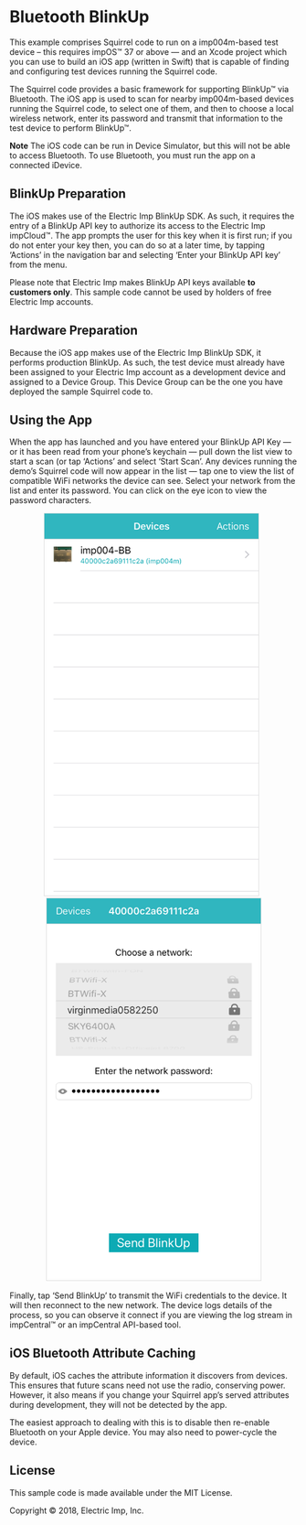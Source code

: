 # Bluetooth BlinkUp #

This example comprises Squirrel code to run on a imp004m-based test device – this requires impOS™ 37 or above — and an Xcode project which you can use to build an iOS app (written in Swift) that is capable of finding and configuring test devices running the Squirrel code.

The Squirrel code provides a basic framework for supporting BlinkUp™ via Bluetooth. The iOS app is used to scan for nearby imp004m-based devices running the Squirrel code, to select one of them, and then to choose a local wireless network, enter its password and transmit that information to the test device to perform BlinkUp™.

**Note** The iOS code can be run in Device Simulator, but this will not be able to access Bluetooth. To use Bluetooth, you must run the app on a connected iDevice.

## BlinkUp Preparation ##

The iOS makes use of the Electric Imp BlinkUp SDK. As such, it requires the entry of a BlinkUp API key to authorize its access to the Electric Imp impCloud™. The app prompts the user for this key when it is first run; if you do not enter your key then, you can do so at a later time, by tapping ‘Actions’ in the navigation bar and selecting ‘Enter your BlinkUp API key’ from the menu.

Please note that Electric Imp makes BlinkUp API keys available **to customers only**. This sample code cannot be used by holders of free Electric Imp accounts.

## Hardware Preparation ##

Because the iOS app makes use of the Electric Imp BlinkUp SDK, it performs production BlinkUp. As such, the test device must already have been assigned to your Electric Imp account as a development device and assigned to a Device Group. This Device Group can be the one you have deployed the sample Squirrel code to.

## Using the App ##

When the app has launched and you have entered your BlinkUp API Key — or it has been read from your phone’s keychain — pull down the list view to start a scan (or tap ‘Actions’ and select ‘Start Scan’. Any devices running the demo’s Squirrel code will now appear in the list — tap one to view the list of compatible WiFi networks the device can see. Select your network from the list and enter its password. You can click on the eye icon to view the password characters.

<p align="center"><img src="images/01.png" width="375" style="border: 1px solid #DDDDDD" >&nbsp;&nbsp;<img src="images/02.png" width="375" style="border: 1px solid #DDDDDD"></p>

Finally, tap ‘Send BlinkUp’ to transmit the WiFi credentials to the device. It will then reconnect to the new network. The device logs details of the process, so you can observe it connect if you are viewing the log stream in impCentral™ or an impCentral API-based tool.

## iOS Bluetooth Attribute Caching ##

By default, iOS caches the attribute information it discovers from devices. This ensures that future scans need not use the radio, conserving power. However, it also means if you change your Squirrel app’s served attributes during development, they will not be detected by the app.

The easiest approach to dealing with this is to disable then re-enable Bluetooth on your Apple device. You may also need to power-cycle the device.

## License ##

This sample code is made available under the MIT License.

Copyright © 2018, Electric Imp, Inc.
